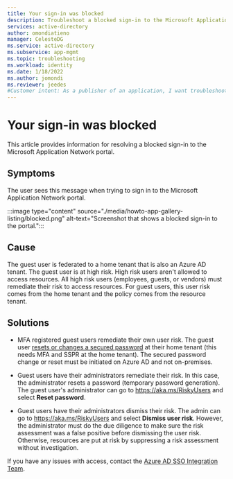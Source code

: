 ```yaml
---
title: Your sign-in was blocked
description: Troubleshoot a blocked sign-in to the Microsoft Application Network portal. 
services: active-directory
author: omondiatieno
manager: CelesteDG
ms.service: active-directory
ms.subservice: app-mgmt
ms.topic: troubleshooting
ms.workload: identity
ms.date: 1/18/2022
ms.author: jomondi
ms.reviewer: jeedes
#Customer intent: As a publisher of an application, I want troubleshoot a blocked sign-in to the Microsoft Application Network portal.
---
```


# Your sign-in was blocked

This article provides information for resolving a blocked sign-in to the Microsoft Application Network portal.

## Symptoms

The user sees this message when trying to sign in to the Microsoft Application Network portal.

:::image type="content" source="./media/howto-app-gallery-listing/blocked.png" alt-text="Screenshot that shows a blocked sign-in to the portal.":::

## Cause

The guest user is federated to a home tenant that is also an Azure AD tenant. The guest user is at high risk. High risk users aren't allowed to access resources. All high risk users (employees, guests, or vendors) must remediate their risk to access resources. For guest users, this user risk comes from the home tenant and the policy comes from the resource tenant.
 
## Solutions

- MFA registered guest users remediate their own user risk. The guest user [resets or changes a secured password](https://aka.ms/sspr) at their home tenant (this needs MFA and SSPR at the home tenant). The secured password change or reset must be initiated on Azure AD and not on-premises.

- Guest users have their administrators remediate their risk. In this case, the administrator resets a password (temporary password generation). The guest user's administrator can go to https://aka.ms/RiskyUsers and select **Reset password**.

- Guest users have their administrators dismiss their risk. The admin can go to https://aka.ms/RiskyUsers and select **Dismiss user risk**. However, the administrator must do the due diligence to make sure the risk assessment was a false positive before dismissing the user risk. Otherwise, resources are put at risk by suppressing a risk assessment without investigation.

If you have any issues with access, contact the [Azure AD SSO Integration Team](mailto:SaaSApplicationIntegrations@service.microsoft.com).
